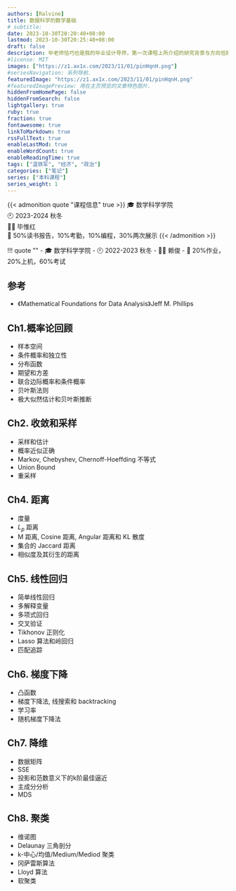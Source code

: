 ```yaml
---
authors: [Ralvine]
title: 数据科学的数学基础
# subtitle:
date: 2023-10-30T20:20:40+08:00
lastmod: 2023-10-30T20:25:40+08:00
draft: false
description: 毕老师恰巧也是我的毕业设计导师，第一次课程上所介绍的研究背景与方向恰好同自己的兴趣领域特别匹配。
#license: MIT
images: ["https://z1.ax1x.com/2023/11/01/pinHqnH.png"]
#seriesNavigation: 系列导航.
featuredImage: "https://z1.ax1x.com/2023/11/01/pinHqnH.png"
#featuredImagePreview: 用在主页预览的文章特色图片.
hiddenFromHomePage: false
hiddenFromSearch: false
lightgallery: true
ruby: true
fraction: true
fontawesome: true
linkToMarkdown: true
rssFullText: true
enableLastMod: true
enableWordCount: true
enableReadingTime: true
tags: ["温铁军", "经济", "政治"]
categories: ["笔记"]
series: ["本科课程"]
series_weight: 1
---
```


<!--more-->

{{< admonition quote "课程信息" true >}}
🎓 数学科学学院<br>
🕙 2023-2024 秋冬<br>
🧑‍🏫 毕惟红<br>
📝 50%读书报告，10%考勤，10%编程，30%两次展示
{{< /admonition >}}

!!! quote ""
    - 🎓 数学科学学院
    - 🕙 2022-2023 秋冬
    - 🧑‍🏫 赖俊
    - 📝 20%作业，20%上机，60%考试

## 参考

- 《Mathematical Foundations for Data Analysis》Jeff M. Phillips


## Ch1.概率论回顾

- 样本空间
- 条件概率和独立性
- 分布函数
- 期望和方差
- 联合边际概率和条件概率
- 贝叶斯法则
- 极大似然估计和贝叶斯推断

## Ch2. 收敛和采样

- 采样和估计
- 概率近似正确
- Markov, Chebyshev, Chernoff-Hoeffding 不等式
- Union Bound
- 重采样


## Ch4. 距离

- 度量
- $L_p$ 距离
- M 距离, Cosine 距离, Angular 距离和 KL 散度
- 集合的 Jaccard 距离
- 相似度及其衍生的距离

## Ch5. 线性回归

- 简单线性回归
- 多解释变量
- 多项式回归
- 交叉验证
- Tikhonov 正则化
- Lasso 算法和岭回归
- 匹配追踪

## Ch6. 梯度下降

- 凸函数
- 梯度下降法, 线搜索和 backtracking
- 学习率
- 随机梯度下降法 

## Ch7. 降维

- 数据矩阵
- SSE
- 投影和范数意义下的k阶最佳逼近
- 主成分分析
- MDS

## Ch8. 聚类

- 维诺图
- Delaunay 三角剖分
- k-中心/均值/Medium/Mediod 聚类
- 冈萨雷斯算法
- Lloyd 算法
- 软聚类


